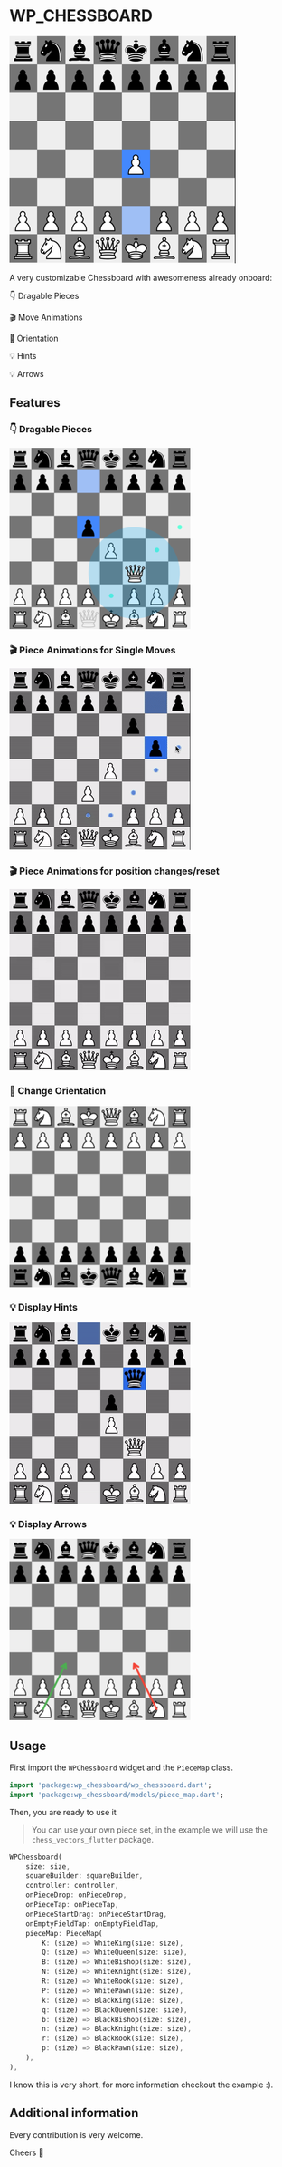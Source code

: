 # WP_CHESSBOARD

![Chessboard](https://github.com/mono424/wp_chessboard/blob/main/images/board.png?raw=true)

A very customizable Chessboard with awesomeness already onboard:

👇️ Dragable Pieces

🎬️ Move Animations

🔄 Orientation

💡 Hints

💡 Arrows

## Features

### 👇️ Dragable Pieces

![Drag-Drop](https://github.com/mono424/wp_chessboard/blob/main/images/drag-drop.png?raw=true)

### 🎬️ Piece Animations for Single Moves

![Animate-Single](https://github.com/mono424/wp_chessboard/blob/main/images/animate-single.gif?raw=true)

### 🎬️ Piece Animations for position changes/reset

![Animate-Many](https://github.com/mono424/wp_chessboard/blob/main/images/animate-many.gif?raw=true)

### 🔄 Change Orientation

![Board-Orientation](https://github.com/mono424/wp_chessboard/blob/main/images/board-orientation.png?raw=true)

### 💡 Display Hints

![Hints](https://github.com/mono424/wp_chessboard/blob/main/images/hints.gif?raw=true)

### 💡 Display Arrows

![Board-Arrows](https://github.com/mono424/wp_chessboard/blob/main/images/board-arrows.png?raw=true)


## Usage

First import the `WPChessboard` widget and the `PieceMap` class.
```dart
import 'package:wp_chessboard/wp_chessboard.dart';
import 'package:wp_chessboard/models/piece_map.dart';
```

Then, you are ready to use it

> You can use your own piece set, in the example we will
> use the `chess_vectors_flutter` package.

```dart
WPChessboard(
    size: size,
    squareBuilder: squareBuilder,
    controller: controller,
    onPieceDrop: onPieceDrop,
    onPieceTap: onPieceTap,
    onPieceStartDrag: onPieceStartDrag,
    onEmptyFieldTap: onEmptyFieldTap,
    pieceMap: PieceMap(
        K: (size) => WhiteKing(size: size),
        Q: (size) => WhiteQueen(size: size),
        B: (size) => WhiteBishop(size: size),
        N: (size) => WhiteKnight(size: size),
        R: (size) => WhiteRook(size: size),
        P: (size) => WhitePawn(size: size),
        k: (size) => BlackKing(size: size),
        q: (size) => BlackQueen(size: size),
        b: (size) => BlackBishop(size: size),
        n: (size) => BlackKnight(size: size),
        r: (size) => BlackRook(size: size),
        p: (size) => BlackPawn(size: size),
    ),
),
```

I know this is very short, for more information checkout the example :).

## Additional information

Every contribution is very welcome.

Cheers 🥂
